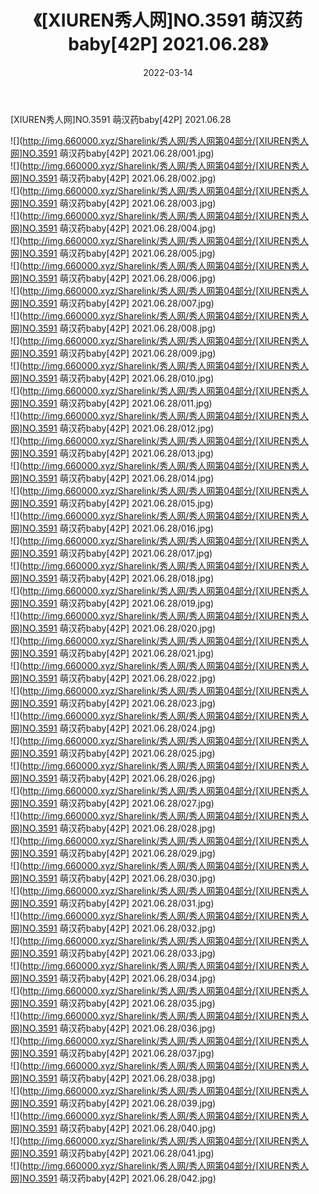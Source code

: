 ﻿---
layout: post
title:  《[XIUREN秀人网]NO.3591 萌汉药baby[42P] 2021.06.28》
date:   2022-03-14
img: http://img.660000.xyz/Sharelink/秀人网/秀人网第04部分/[XIUREN秀人网]NO.3591 萌汉药baby[42P] 2021.06.28/000.jpg
categories: [美女, 清纯, 唯美]
---

[XIUREN秀人网]NO.3591 萌汉药baby[42P] 2021.06.28

 ![](http://img.660000.xyz/Sharelink/秀人网/秀人网第04部分/[XIUREN秀人网]NO.3591 萌汉药baby[42P] 2021.06.28/001.jpg) <br>![](http://img.660000.xyz/Sharelink/秀人网/秀人网第04部分/[XIUREN秀人网]NO.3591 萌汉药baby[42P] 2021.06.28/002.jpg) <br>![](http://img.660000.xyz/Sharelink/秀人网/秀人网第04部分/[XIUREN秀人网]NO.3591 萌汉药baby[42P] 2021.06.28/003.jpg) <br>![](http://img.660000.xyz/Sharelink/秀人网/秀人网第04部分/[XIUREN秀人网]NO.3591 萌汉药baby[42P] 2021.06.28/004.jpg) <br>![](http://img.660000.xyz/Sharelink/秀人网/秀人网第04部分/[XIUREN秀人网]NO.3591 萌汉药baby[42P] 2021.06.28/005.jpg) <br>![](http://img.660000.xyz/Sharelink/秀人网/秀人网第04部分/[XIUREN秀人网]NO.3591 萌汉药baby[42P] 2021.06.28/006.jpg) <br>![](http://img.660000.xyz/Sharelink/秀人网/秀人网第04部分/[XIUREN秀人网]NO.3591 萌汉药baby[42P] 2021.06.28/007.jpg) <br>![](http://img.660000.xyz/Sharelink/秀人网/秀人网第04部分/[XIUREN秀人网]NO.3591 萌汉药baby[42P] 2021.06.28/008.jpg) <br>![](http://img.660000.xyz/Sharelink/秀人网/秀人网第04部分/[XIUREN秀人网]NO.3591 萌汉药baby[42P] 2021.06.28/009.jpg) <br>![](http://img.660000.xyz/Sharelink/秀人网/秀人网第04部分/[XIUREN秀人网]NO.3591 萌汉药baby[42P] 2021.06.28/010.jpg) <br>![](http://img.660000.xyz/Sharelink/秀人网/秀人网第04部分/[XIUREN秀人网]NO.3591 萌汉药baby[42P] 2021.06.28/011.jpg) <br>![](http://img.660000.xyz/Sharelink/秀人网/秀人网第04部分/[XIUREN秀人网]NO.3591 萌汉药baby[42P] 2021.06.28/012.jpg) <br>![](http://img.660000.xyz/Sharelink/秀人网/秀人网第04部分/[XIUREN秀人网]NO.3591 萌汉药baby[42P] 2021.06.28/013.jpg) <br>![](http://img.660000.xyz/Sharelink/秀人网/秀人网第04部分/[XIUREN秀人网]NO.3591 萌汉药baby[42P] 2021.06.28/014.jpg) <br>![](http://img.660000.xyz/Sharelink/秀人网/秀人网第04部分/[XIUREN秀人网]NO.3591 萌汉药baby[42P] 2021.06.28/015.jpg) <br>![](http://img.660000.xyz/Sharelink/秀人网/秀人网第04部分/[XIUREN秀人网]NO.3591 萌汉药baby[42P] 2021.06.28/016.jpg) <br>![](http://img.660000.xyz/Sharelink/秀人网/秀人网第04部分/[XIUREN秀人网]NO.3591 萌汉药baby[42P] 2021.06.28/017.jpg) <br>![](http://img.660000.xyz/Sharelink/秀人网/秀人网第04部分/[XIUREN秀人网]NO.3591 萌汉药baby[42P] 2021.06.28/018.jpg) <br>![](http://img.660000.xyz/Sharelink/秀人网/秀人网第04部分/[XIUREN秀人网]NO.3591 萌汉药baby[42P] 2021.06.28/019.jpg) <br>![](http://img.660000.xyz/Sharelink/秀人网/秀人网第04部分/[XIUREN秀人网]NO.3591 萌汉药baby[42P] 2021.06.28/020.jpg) <br>![](http://img.660000.xyz/Sharelink/秀人网/秀人网第04部分/[XIUREN秀人网]NO.3591 萌汉药baby[42P] 2021.06.28/021.jpg) <br>![](http://img.660000.xyz/Sharelink/秀人网/秀人网第04部分/[XIUREN秀人网]NO.3591 萌汉药baby[42P] 2021.06.28/022.jpg) <br>![](http://img.660000.xyz/Sharelink/秀人网/秀人网第04部分/[XIUREN秀人网]NO.3591 萌汉药baby[42P] 2021.06.28/023.jpg) <br>![](http://img.660000.xyz/Sharelink/秀人网/秀人网第04部分/[XIUREN秀人网]NO.3591 萌汉药baby[42P] 2021.06.28/024.jpg) <br>![](http://img.660000.xyz/Sharelink/秀人网/秀人网第04部分/[XIUREN秀人网]NO.3591 萌汉药baby[42P] 2021.06.28/025.jpg) <br>![](http://img.660000.xyz/Sharelink/秀人网/秀人网第04部分/[XIUREN秀人网]NO.3591 萌汉药baby[42P] 2021.06.28/026.jpg) <br>![](http://img.660000.xyz/Sharelink/秀人网/秀人网第04部分/[XIUREN秀人网]NO.3591 萌汉药baby[42P] 2021.06.28/027.jpg) <br>![](http://img.660000.xyz/Sharelink/秀人网/秀人网第04部分/[XIUREN秀人网]NO.3591 萌汉药baby[42P] 2021.06.28/028.jpg) <br>![](http://img.660000.xyz/Sharelink/秀人网/秀人网第04部分/[XIUREN秀人网]NO.3591 萌汉药baby[42P] 2021.06.28/029.jpg) <br>![](http://img.660000.xyz/Sharelink/秀人网/秀人网第04部分/[XIUREN秀人网]NO.3591 萌汉药baby[42P] 2021.06.28/030.jpg) <br>![](http://img.660000.xyz/Sharelink/秀人网/秀人网第04部分/[XIUREN秀人网]NO.3591 萌汉药baby[42P] 2021.06.28/031.jpg) <br>![](http://img.660000.xyz/Sharelink/秀人网/秀人网第04部分/[XIUREN秀人网]NO.3591 萌汉药baby[42P] 2021.06.28/032.jpg) <br>![](http://img.660000.xyz/Sharelink/秀人网/秀人网第04部分/[XIUREN秀人网]NO.3591 萌汉药baby[42P] 2021.06.28/033.jpg) <br>![](http://img.660000.xyz/Sharelink/秀人网/秀人网第04部分/[XIUREN秀人网]NO.3591 萌汉药baby[42P] 2021.06.28/034.jpg) <br>![](http://img.660000.xyz/Sharelink/秀人网/秀人网第04部分/[XIUREN秀人网]NO.3591 萌汉药baby[42P] 2021.06.28/035.jpg) <br>![](http://img.660000.xyz/Sharelink/秀人网/秀人网第04部分/[XIUREN秀人网]NO.3591 萌汉药baby[42P] 2021.06.28/036.jpg) <br>![](http://img.660000.xyz/Sharelink/秀人网/秀人网第04部分/[XIUREN秀人网]NO.3591 萌汉药baby[42P] 2021.06.28/037.jpg) <br>![](http://img.660000.xyz/Sharelink/秀人网/秀人网第04部分/[XIUREN秀人网]NO.3591 萌汉药baby[42P] 2021.06.28/038.jpg) <br>![](http://img.660000.xyz/Sharelink/秀人网/秀人网第04部分/[XIUREN秀人网]NO.3591 萌汉药baby[42P] 2021.06.28/039.jpg) <br>![](http://img.660000.xyz/Sharelink/秀人网/秀人网第04部分/[XIUREN秀人网]NO.3591 萌汉药baby[42P] 2021.06.28/040.jpg) <br>![](http://img.660000.xyz/Sharelink/秀人网/秀人网第04部分/[XIUREN秀人网]NO.3591 萌汉药baby[42P] 2021.06.28/041.jpg) <br>![](http://img.660000.xyz/Sharelink/秀人网/秀人网第04部分/[XIUREN秀人网]NO.3591 萌汉药baby[42P] 2021.06.28/042.jpg) <br>